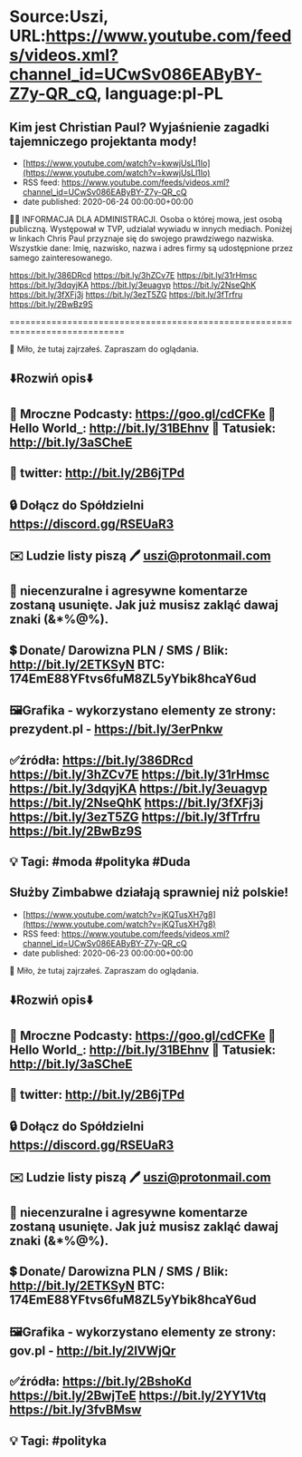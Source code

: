 # Source:Uszi, URL:https://www.youtube.com/feeds/videos.xml?channel_id=UCwSv086EAByBY-Z7y-QR_cQ, language:pl-PL

## Kim jest Christian Paul? Wyjaśnienie zagadki tajemniczego projektanta mody!
 - [https://www.youtube.com/watch?v=kwwjUsLl1Io](https://www.youtube.com/watch?v=kwwjUsLl1Io)
 - RSS feed: https://www.youtube.com/feeds/videos.xml?channel_id=UCwSv086EAByBY-Z7y-QR_cQ
 - date published: 2020-06-24 00:00:00+00:00

🚨🚨
INFORMACJA DLA ADMINISTRACJI. Osoba o której mowa, jest osobą publiczną. Występował w TVP, udzialał wywiadu w innych mediach. Poniżej w linkach Chris Paul przyznaje się do swojego prawdziwego nazwiska. Wszystkie dane: Imię, nazwisko, nazwa i adres firmy są udostępnione przez samego zainteresowanego.

https://bit.ly/386DRcd
https://bit.ly/3hZCv7E
https://bit.ly/31rHmsc
https://bit.ly/3dqyjKA
https://bit.ly/3euagvp
https://bit.ly/2NseQhK
https://bit.ly/3fXFj3j
https://bit.ly/3ezT5ZG
https://bit.ly/3fTrfru
https://bit.ly/2BwBz9S

============================================================================



🤪 Miło, że tutaj zajrzałeś.  Zapraszam do oglądania.

⬇️Rozwiń opis⬇️
------------------------------------------------------------
👀 Mroczne Podcasty: https://goo.gl/cdCFKe
👀 Hello World_: http://bit.ly/31BEhnv
👀 Tatusiek: http://bit.ly/3aSCheE
------------------------------------------------------------
👀 twitter: http://bit.ly/2B6jTPd
------------------------------------------------------------
🔒 Dołącz do Spółdzielni
https://discord.gg/RSEUaR3
------------------------------------------------------------
✉️ Ludzie listy piszą 
🖊️ uszi@protonmail.com
------------------------------------------------------------
👺 niecenzuralne i agresywne komentarze zostaną usunięte.  Jak już musisz zakląć dawaj znaki (&*%@%).
------------------------------------------------------------
💲 Donate/ Darowizna
PLN / SMS / Blik: http://bit.ly/2ETKSyN
BTC: 174EmE88YFtvs6fuM8ZL5yYbik8hcaY6ud
---------------------------------------------------------------
🖼Grafika - wykorzystano elementy ze strony: 
prezydent.pl - https://bit.ly/3erPnkw
---------------------------------------------------------------
✅źródła:
https://bit.ly/386DRcd
https://bit.ly/3hZCv7E
https://bit.ly/31rHmsc
https://bit.ly/3dqyjKA
https://bit.ly/3euagvp
https://bit.ly/2NseQhK
https://bit.ly/3fXFj3j
https://bit.ly/3ezT5ZG
https://bit.ly/3fTrfru
https://bit.ly/2BwBz9S
-------------------------------------------------------------
💡 Tagi: #moda #polityka #Duda
--------------------------------------------------------------

## Służby Zimbabwe działają sprawniej niż polskie!
 - [https://www.youtube.com/watch?v=jKQTusXH7g8](https://www.youtube.com/watch?v=jKQTusXH7g8)
 - RSS feed: https://www.youtube.com/feeds/videos.xml?channel_id=UCwSv086EAByBY-Z7y-QR_cQ
 - date published: 2020-06-23 00:00:00+00:00

🤪 Miło, że tutaj zajrzałeś.  Zapraszam do oglądania.

⬇️Rozwiń opis⬇️
------------------------------------------------------------
👀 Mroczne Podcasty: https://goo.gl/cdCFKe
👀 Hello World_: http://bit.ly/31BEhnv
👀 Tatusiek: http://bit.ly/3aSCheE
------------------------------------------------------------
👀 twitter: http://bit.ly/2B6jTPd
------------------------------------------------------------
🔒 Dołącz do Spółdzielni
https://discord.gg/RSEUaR3
------------------------------------------------------------
✉️ Ludzie listy piszą 
🖊️ uszi@protonmail.com
------------------------------------------------------------
👺 niecenzuralne i agresywne komentarze zostaną usunięte.  Jak już musisz zakląć dawaj znaki (&*%@%).
------------------------------------------------------------
💲 Donate/ Darowizna
PLN / SMS / Blik: http://bit.ly/2ETKSyN
BTC: 174EmE88YFtvs6fuM8ZL5yYbik8hcaY6ud
---------------------------------------------------------------
🖼Grafika - wykorzystano elementy ze strony: 
gov.pl - http://bit.ly/2lVWjQr
---------------------------------------------------------------
✅źródła:
https://bit.ly/2BshoKd
https://bit.ly/2BwjTeE
https://bit.ly/2YY1Vtq
https://bit.ly/3fvBMsw
-------------------------------------------------------------
💡 Tagi: #polityka
--------------------------------------------------------------

